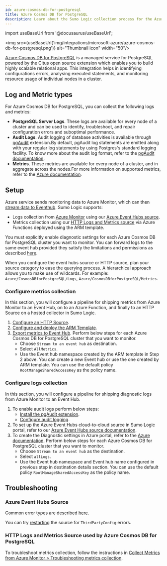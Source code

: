 ```yaml
---
id: azure-cosmos-db-for-postgresql
title: Azure Cosmos DB for PostgreSQL
description: Learn about the Sumo Logic collection process for the Azure Cosmos DB for PostgreSQL service.
---
```


import useBaseUrl from '@docusaurus/useBaseUrl';

<img src={useBaseUrl('img/integrations/microsoft-azure/azure-cosmos-db-for-postgresql.png')} alt="Thumbnail icon" width="50"/>

[Azure Cosmos DB for PostgreSQL](https://learn.microsoft.com/en-us/azure/cosmos-db/postgresql/introduction) is a managed service for PostgreSQL powered by the Citus open source extension which enables you to build highly scalable relational apps. This integration helps in identifying configurations errors, analysing executed statements, and monitoring resource usage of individual nodes in a cluster.

## Log and Metric types

For Azure Cosmos DB for PostgreSQL, you can collect the following logs and metrics:

* **PostgreSQL Server Logs**. These logs are available for every node of a cluster and can be used to identify, troubleshoot, and repair configuration errors and suboptimal performance.
* **Audit Logs**. Audit logging of database activities is available through [pgAudit](https://www.pgaudit.org/) extension.By default, pgAudit log statements are emitted along with your regular log statements by using Postgres's standard logging facility. To know more about the audit log format, refer to the [pgAudit documentation](https://github.com/pgaudit/pgaudit/blob/master/README.md#format).
* **Metrics**. These metrics are available for every node of a cluster, and in aggregate across the nodes.For more information on supported metrics, refer to the [Azure documentation](https://learn.microsoft.com/en-us/azure/cosmos-db/postgresql/concepts-monitoring#list-of-metrics).

## Setup

Azure service sends monitoring data to Azure Monitor, which can then [stream data to Eventhub](https://learn.microsoft.com/en-us/azure/azure-monitor/essentials/stream-monitoring-data-event-hubs). Sumo Logic supports:

* Logs collection from [Azure Monitor](https://docs.microsoft.com/en-us/azure/monitoring-and-diagnostics/monitoring-get-started) using our [Azure Event Hubs source](/docs/send-data/hosted-collectors/cloud-to-cloud-integration-framework/azure-event-hubs-source/).
* Metrics collection using our [HTTP Logs and Metrics source](/docs/send-data/collect-from-other-data-sources/azure-monitoring/collect-metrics-azure-monitor/) via Azure Functions deployed using the ARM template.

You must explicitly enable diagnostic settings for each Azure Cosmos DB for PostgreSQL cluster you want to monitor. You can forward logs to the same event hub provided they satisfy the limitations and permissions as described [here](https://learn.microsoft.com/en-us/azure/azure-monitor/essentials/diagnostic-settings?tabs=portal#destination-limitations).

When you configure the event hubs source or HTTP source, plan your source category to ease the querying process. A hierarchical approach allows you to make use of wildcards. For example: `Azure/CosmosDBforPostgreSQL/Logs`, `Azure/CosmosDBforPostgreSQL/Metrics`.

### Configure metrics collection

In this section, you will configure a pipeline for shipping metrics from Azure Monitor to an Event Hub, on to an Azure Function, and finally to an HTTP Source on a hosted collector in Sumo Logic.

1. [Configure an HTTP Source](/docs/send-data/collect-from-other-data-sources/azure-monitoring/collect-metrics-azure-monitor/#step-1-configure-an-http-source).
2. [Configure and deploy the ARM Template](/docs/send-data/collect-from-other-data-sources/azure-monitoring/collect-metrics-azure-monitor/#step-2-configure-azure-resources-using-arm-template).
3. [Export metrics to Event Hub](/docs/send-data/collect-from-other-data-sources/azure-monitoring/collect-metrics-azure-monitor/#step-3-export-metrics-for-a-particular-resource-to-event-hub). Perform below steps for each Azure Cosmos DB for PostgreSQL cluster that you want to monitor.
   * Choose `Stream to an event hub` as destination.
   * Select `AllMetrics`.
   * Use the Event hub namespace created by the ARM template in Step 2 above. You can create a new Event hub or use the one created by ARM template. You can use the default policy `RootManageSharedAccessKey` as the policy name.

### Configure logs collection

In this section, you will configure a pipeline for shipping diagnostic logs from Azure Monitor to an Event Hub.

1. To enable audit logs perform below steps:
   * [Install the pgAudit extension](https://learn.microsoft.com/en-us/azure/cosmos-db/postgresql/how-to-enable-audit#installing-pgaudit).
   * [Configure audit logging](https://learn.microsoft.com/en-us/azure/cosmos-db/postgresql/how-to-enable-audit#pgaudit-settings).
2. To set up the Azure Event Hubs cloud-to-cloud source in Sumo Logic portal, refer to our [Azure Event Hubs source documentation](/docs/send-data/hosted-collectors/cloud-to-cloud-integration-framework/azure-event-hubs-source/).
3. To create the Diagnostic settings in Azure portal, refer to the [Azure documentation](https://learn.microsoft.com/en-us/azure/cosmos-db/postgresql/howto-logging#capture-logs). Perform below steps for each Azure Cosmos DB for PostgreSQL cluster that you want to monitor.
   * Choose `Stream to an event hub` as the destination.
   * Select `allLogs`.
   * Use the Event hub namespace and Event hub name configured in previous step in destination details section. You can use the default policy `RootManageSharedAccessKey` as the policy name.

## Troubleshooting

### Azure Event Hubs Source

Common error types are described [here](/docs/send-data/hosted-collectors/cloud-to-cloud-integration-framework/azure-event-hubs-source/#error-types).

You can try [restarting](/docs/send-data/hosted-collectors/cloud-to-cloud-integration-framework/azure-event-hubs-source/#restarting-your-source) the source for `ThirdPartyConfig` errors.

### HTTP Logs and Metrics Source used by Azure Cosmos DB for PostgreSQL

To troubleshoot metrics collection, follow the instructions in [Collect Metrics from Azure Monitor > Troubleshooting metrics collection](/docs/send-data/collect-from-other-data-sources/azure-monitoring/collect-metrics-azure-monitor/#troubleshooting-metrics-collection).
